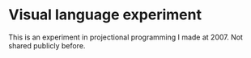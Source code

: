 # Visual language experiment

This is an experiment in projectional programming I made at 2007. Not shared publicly before.